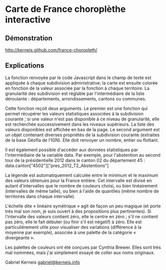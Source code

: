 Carte de France choroplèthe interactive
==========================================================

Démonstration
--------------

http://kerneis.github.com/france-choropleth/

Explications
-----------

La fonction renvoyée par le code Javascript dans le champ de texte est appliquée
à chaque subdivision administrative; la carte est ensuite colorée en fonction de
la valeur associée par la fonction à chaque territoire.  La granularité des
subdivision est réglable par l'intermédiaire de la liste déroulante :
départements, arrondissements, cantons ou communes.

Cette fonction reçoit deux arguments.  Le premier est une fonction qui permet
récupérer les valeurs statistiques associées à la subdivision courante ; si une
valeur n'est pas disponible à ce niveau de granularité, elle est recherchée
successivement dans les niveaux supérieurs.  La liste des valeurs disponibles
est affichée en bas de la page.  Le second argument est un objet contenant
diverses propriétés de la subdivision courante (extraites de la base Géofla de
l'IGN).  Elle doit renvoyer un nombre, entier ou flottant.

Il est également possible d'accéder aux données statistiques par l'intermédiaire
de la variable data.  Par exemple, pour l'abstention au second tour de la
présidentielle 2012 dans le canton 02 du département 45 :
    data.canton["4502"]["pres_2012_T2_Abstentions"]

La légende est automatiquement calculée entre le minimum et le maximum des
valeurs obtenues pour la France entière.  Cet intervalle est divisé en autant
d'intervalles que le nombre de couleurs choisi, ou bien linéairement
(intervalles de même taille), ou bien à l'aide de quantiles (même nombre de
territoires dans chaque intervalle).

L'échelle dite « linéaire symétrique » agit de façon un peu magique (et porte
très mal son nom, je suis ouvert à des propositions plus pertinentes).   Si
l'intervalle des valeurs contient zéro, elle le centre en zéro ; s'il ne
contient pas zéro, elle le fait débuter (ou finir s'il est négatif) à zéro.
Elle est particulièrement utile pour visualiser des variations (différence à la
moyenne par exemple), associée à une palette de la catégorie « divergeante ».

Les palettes de couleurs ont été conçues par Cynthia Brewer.  Elles sont très
mal nommées, mais j'ai simplement essayé de coller aux noms originaux.

Gabriel Kerneis <gabriel@kerneis.info>
